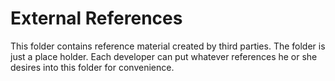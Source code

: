 
External References
===================

This folder contains reference material created by third parties. The folder is just a place
holder. Each developer can put whatever references he or she desires into this folder for
convenience.
